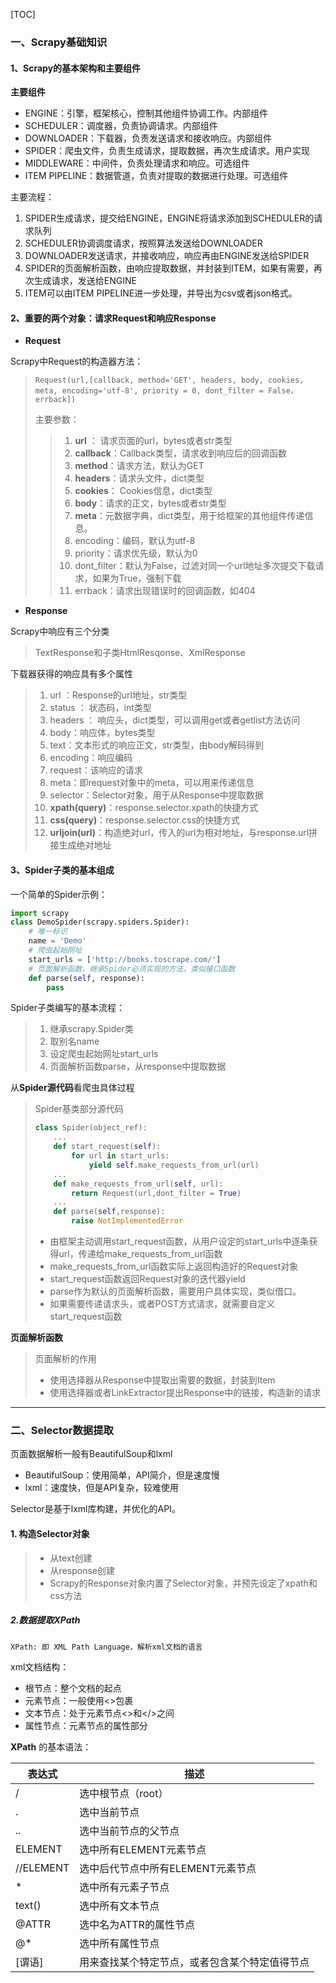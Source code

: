 [TOC]

### 一、Scrapy基础知识

#### 1、Scrapy的基本架构和主要组件

**主要组件**

* ENGINE：引擎，框架核心，控制其他组件协调工作。内部组件
* SCHEDULER：调度器，负责协调请求。内部组件
* DOWNLOADER：下载器，负责发送请求和接收响应。内部组件
* SPIDER：爬虫文件，负责生成请求，提取数据，再次生成请求。用户实现
* MIDDLEWARE：中间件，负责处理请求和响应。可选组件
* ITEM PIPELINE：数据管道，负责对提取的数据进行处理。可选组件

主要流程：

1. SPIDER生成请求，提交给ENGINE，ENGINE将请求添加到SCHEDULER的请求队列
2. SCHEDULER协调调度请求，按照算法发送给DOWNLOADER
3. DOWNLOADER发送请求，并接收响应，响应再由ENGINE发送给SPIDER
4. SPIDER的页面解析函数，由响应提取数据，并封装到ITEM，如果有需要，再次生成请求，发送给ENGINE
5. ITEM可以由ITEM PIPELINE进一步处理，并导出为csv或者json格式。

#### 2、重要的两个对象：请求Request和响应Response

* **Request**

Scrapy中Request的构造器方法：

> `Request(url,[callback, method='GET', headers, body, cookies, meta, encoding='utf-8', priority = 0, dont_filter = False， errback])`
>
> 主要参数：
>
> > 1. **url** ： 请求页面的url，bytes或者str类型
> > 2. **callback**：Callback类型，请求收到响应后的回调函数
> > 3. **method**：请求方法，默认为GET
> > 4. **headers**：请求头文件，dict类型
> > 5. **cookies**： Cookies信息，dict类型
> > 6. **body**：请求的正文，bytes或者str类型
> > 7. **meta**：元数据字典，dict类型，用于给框架的其他组件传递信息。
> > 8. encoding：编码，默认为utf-8
> > 9. priority：请求优先级，默认为0
> > 10. dont_filter：默认为False，过滤对同一个url地址多次提交下载请求，如果为True，强制下载
> > 11. errback：请求出现错误时的回调函数，如404

* **Response**

Scrapy中响应有三个分类

>TextResponse和子类HtmlResqonse、XmlResponse

下载器获得的响应具有多个属性

> 1. url ：Response的url地址，str类型
> 2. status ： 状态码，int类型
> 3. headers ： 响应头，dict类型，可以调用get或者getlist方法访问
> 4. body：响应体，bytes类型
> 5. text：文本形式的响应正文，str类型，由body解码得到
> 6. encoding：响应编码
> 7. request：该响应的请求
> 8. meta：即request对象中的meta，可以用来传递信息
> 9. selector：Selector对象，用于从Response中提取数据
> 10. **xpath(query)**：response.selector.xpath的快捷方式
> 11. **css(query)**：response.selector.css的快捷方式
> 12. **urljoin(url)**：构造绝对url，传入的url为相对地址，与response.url拼接生成绝对地址

#### 3、Spider子类的基本组成

一个简单的Spider示例：

```python
import scrapy
class DemoSpider(scrapy.spiders.Spider):
    # 唯一标识
    name = 'Demo'
    # 爬虫起始网址
    start_urls = ['http://books.toscrape.com/']
    # 页面解析函数，继承Spider必须实现的方法，类似接口函数
    def parse(self, response):
        pass
```

Spider子类编写的基本流程：

> 1. 继承scrapy.Spider类
> 2. 取别名name
> 3. 设定爬虫起始网址start_urls
> 4. 页面解析函数parse，从response中提取数据

从**Spider源代码**看爬虫具体过程

> Spider基类部分源代码
>
> ```python
> class Spider(object_ref):
>     ...
>     def start_request(self):
>         for url in start_urls:
>             yield self.make_requests_from_url(url)
>     ...
>     def make_requests_from_url(self, url):
>         return Request(url,dont_filter = True)
>     ...
>     def parse(self,response):
>         raise NotImplementedError
> ```
>
> * 由框架主动调用start_request函数，从用户设定的start_urls中逐条获得url，传递给make_requests_from_url函数
> * make_requests_from_url函数实际上返回构造好的Request对象
> * start_request函数返回Request对象的迭代器yield
> * parse作为默认的页面解析函数，需要用户具体实现，类似借口。
> * 如果需要传递请求头，或者POST方式请求，就需要自定义start_request函数

**页面解析函数**

>页面解析的作用
>
>* 使用选择器从Response中提取出需要的数据，封装到Item
>* 使用选择器或者LinkExtractor提出Response中的链接，构造新的请求

***

### 二、Selector数据提取

页面数据解析一般有BeautifulSoup和lxml

* BeautifulSoup：使用简单，API简介，但是速度慢
* lxml：速度快，但是API复杂，较难使用

Selector是基于lxml库构建，并优化的API。

#### 1. 构造Selector对象

>* 从text创建
>* 从response创建
>* Scrapy的Response对象内置了Selector对象，并预先设定了xpath和css方法

##### 2.数据提取XPath

`XPath: 即 XML Path Language，解析xml文档的语言`

xml文档结构：

* 根节点：整个文档的起点
* 元素节点：一般使用<>包裹
* 文本节点：处于元素节点<>和</>之间
* 属性节点：元素节点的属性部分

**XPath** 的基本语法：

| 表达式    | 描述                                           |
| --------- | ---------------------------------------------- |
| /         | 选中根节点（root）                             |
| .         | 选中当前节点                                   |
| ..        | 选中当前节点的父节点                           |
| ELEMENT   | 选中所有ELEMENT元素节点                        |
| //ELEMENT | 选中后代节点中所有ELEMENT元素节点              |
| *         | 选中所有元素子节点                             |
| text()    | 选中所有文本节点                               |
| @ATTR     | 选中名为ATTR的属性节点                         |
| @*        | 选中所有属性节点                               |
| [谓语]    | 用来查找某个特定节点，或者包含某个特定值得节点 |

